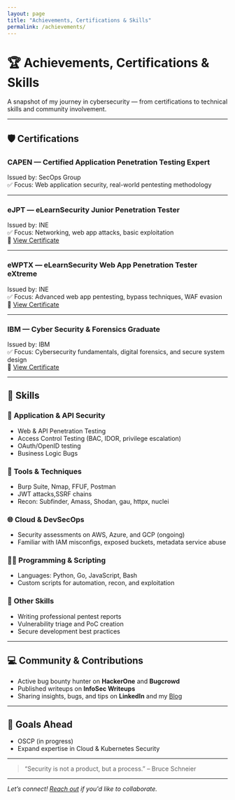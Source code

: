 ```yaml
---
layout: page
title: "Achievements, Certifications & Skills"
permalink: /achievements/
---
```


# 🏆 Achievements, Certifications & Skills

A snapshot of my journey in cybersecurity — from certifications to technical skills and community involvement.

---

## 🛡️ Certifications

### CAPEN — Certified Application Penetration Testing Expert  </div>
Issued by: SecOps Group  
✅ Focus: Web application security, real-world pentesting methodology 

---

### eJPT — eLearnSecurity Junior Penetration Tester  
Issued by: INE  
✅ Focus: Networking, web app attacks, basic exploitation  
🔗 [View Certificate](https://certs.ine.com/4bb2d27e-6d55-483e-a268-f4b680cfc868#acc.q3UkzPow)

---

### eWPTX — eLearnSecurity Web App Penetration Tester eXtreme  
Issued by: INE  
✅ Focus: Advanced web app pentesting, bypass techniques, WAF evasion  
🔗 [View Certificate](https://certs.ine.com/8b21947a-faa4-4394-be96-61e30414e423#acc.PzLYaJxV)

---

### IBM — Cyber Security & Forensics Graduate  
Issued by: IBM  
✅ Focus: Cybersecurity fundamentals, digital forensics, and secure system design  
🔗 [View Certificate](https://www.credly.com/badges/06f2d298-2f2b-4b43-92b1-395b61d7034b/linked_in_profile)

---

## 🧠 Skills

### 🔐 **Application & API Security**
- Web & API Penetration Testing
- Access Control Testing (BAC, IDOR, privilege escalation)
- OAuth/OpenID testing
- Business Logic Bugs

### 🧰 **Tools & Techniques**
- Burp Suite, Nmap, FFUF, Postman
- JWT attacks,SSRF chains
- Recon: Subfinder, Amass, Shodan, gau, httpx, nuclei

### 🌐 **Cloud & DevSecOps**
- Security assessments on AWS, Azure, and GCP (ongoing)
- Familiar with IAM misconfigs, exposed buckets, metadata service abuse

### 🧑‍💻 **Programming & Scripting**
- Languages: Python, Go, JavaScript, Bash
- Custom scripts for automation, recon, and exploitation

### 🔧 **Other Skills**
- Writing professional pentest reports
- Vulnerability triage and PoC creation
- Secure development best practices

---

## 💻 Community & Contributions

- Active bug bounty hunter on **HackerOne** and **Bugcrowd**  
- Published writeups on **InfoSec Writeups**  
- Sharing insights, bugs, and tips on **LinkedIn** and my [Blog](https://bhaveshraj336.github.io/)

---

## 🎯 Goals Ahead

- OSCP (in progress)   
- Expand expertise in Cloud & Kubernetes Security

---

> “Security is not a product, but a process.” – Bruce Schneier

---

*Let’s connect! [Reach out](mailto:bhaveshrajpurohit336@gmail.com) if you'd like to collaborate.*
